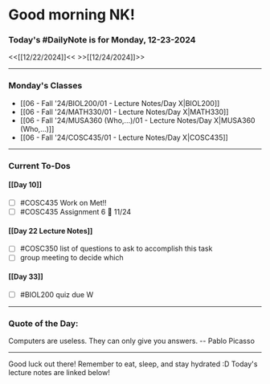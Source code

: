 # Good morning NK!
### Today's #DailyNote is for  Monday, 12-23-2024

<<[[12/22/2024]]<<                \>>[[12/24/2024]]>>

------------
### Monday's Classes
- [[06 - Fall '24/BIOL200/01 - Lecture Notes/Day X|BIOL200]]
- [[06 - Fall '24/MATH330/01 - Lecture Notes/Day X|MATH330]]
- [[06 - Fall '24/MUSA360 (Who,...)/01 - Lecture Notes/Day X|MUSA360 (Who,...)]]
- [[06 - Fall '24/COSC435/01 - Lecture Notes/Day X|COSC435]]


------------
### Current To-Dos
#### [[Day 10]]
- [ ] #COSC435 Work on Met!!
- [ ] #COSC435 Assignment 6 📅 11/24
#### [[Day 22 Lecture Notes]]
- [ ] #COSC350 list of questions to ask to accomplish this task
- [ ] group meeting to decide which 
#### [[Day 33]]
- [ ] #BIOL200 quiz due W

----------
### Quote of the Day:

 Computers are useless.  They can only give you answers.
	-- Pablo Picasso

-------
Good luck out there! Remember to eat, sleep, and stay hydrated :D
Today's lecture notes are linked below!